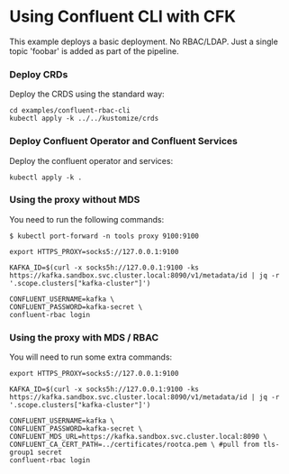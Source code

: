 # Using Confluent CLI with CFK
This example deploys a basic deployment.  No RBAC/LDAP.  Just a single topic 'foobar' is added as part of the pipeline.

### Deploy CRDs
Deploy the CRDS using the standard way:
```shell
cd examples/confluent-rbac-cli
kubectl apply -k ../../kustomize/crds
```

### Deploy Confluent Operator and Confluent Services
Deploy the confluent operator and services:
```shell
kubectl apply -k .
```

### Using the proxy without MDS
You need to run the following commands:
```shell
$ kubectl port-forward -n tools proxy 9100:9100

export HTTPS_PROXY=socks5://127.0.0.1:9100

KAFKA_ID=$(curl -x socks5h://127.0.0.1:9100 -ks https://kafka.sandbox.svc.cluster.local:8090/v1/metadata/id | jq -r '.scope.clusters["kafka-cluster"]')

CONFLUENT_USERNAME=kafka \
CONFLUENT_PASSWORD=kafka-secret \
confluent-rbac login

```

### Using the proxy with MDS / RBAC
You will need to run some extra commands:
```shell
export HTTPS_PROXY=socks5://127.0.0.1:9100

KAFKA_ID=$(curl -x socks5h://127.0.0.1:9100 -ks https://kafka.sandbox.svc.cluster.local:8090/v1/metadata/id | jq -r '.scope.clusters["kafka-cluster"]')

CONFLUENT_USERNAME=kafka \
CONFLUENT_PASSWORD=kafka-secret \
CONFLUENT_MDS_URL=https://kafka.sandbox.svc.cluster.local:8090 \
CONFLUENT_CA_CERT_PATH=../certificates/rootca.pem \ #pull from tls-group1 secret 
confluent-rbac login
```